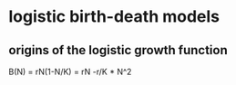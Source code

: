 # logistic birth-death models

## origins of the logistic growth function

B(N) = rN(1-N/K) = rN -r/K * N^2


